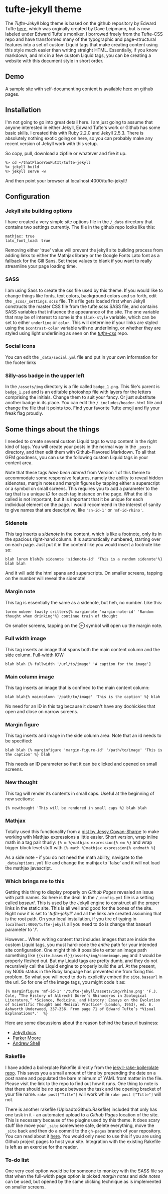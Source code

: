# tufte-jekyll theme

The *Tufte-Jekyll* blog theme is based on the github repository by Edward Tufte [here](https://github.com/edwardtufte/tufte-css), which was orginally created by Dave Leipmann, but is now labeled under Edward Tufte's moniker. I borrowed freely from the Tufte-CSS repo and have transformed many of the typographic and page-structural features into a set of custom Liquid tags that make creating content using this style much easier than writing straight HTML. Essentially, if you know markdown, and mix in a few custom Liquid tags, you can be creating a website with this document style in short order.

## Demo

A sample site with self-documenting content is available [here](http://clayh53.github.io/tufte-jekyll/) on github pages.

## Installation

I'm not going to go into great detail here. I am just going to assume that anyone interested in either Jekyll, Edward Tufte's work or Github has some basic skills. I created this with Ruby 2.2.0 and Jekyll 2.5.3. There is absolutely nothing exotic going on here, so you can probably make any recent version of Jekyll work with this setup.

So copy, pull, download a zipfile or whatever and fire it up. 

```
%> cd ~/thatPlaceYouPutIt/tufte-jekyll
%> jekyll build
%> jekyll serve -w
```

And then point your browser at localhost:4000/tufte-jekyll/

## Configuration

### Jekyll site building options

I have created a very simple site options file in the ```/_data``` directory that contains two settings currently. The file in the github repo looks like this:
```
mathjax: true
lato_font_load: true
```
Removing either 'true' value will prevent the jekyll site building process from adding links to either the Mathjax library or the Google Fonts Lato font as a fallback for the Gill Sans. Set these values to blank if you want to really streamline your page loading time.

### SASS

I am using Sass to create the css file used by this theme. If you would like to change things like fonts, text colors, background colors and so forth, edit the ```_scss/_settings.scss``` file. This file gets loaded first when Jekyll constructs the master CSS file from the tufte.scss SASS file, and contains SASS variables that influence the appearance of the site. The one variable that may be of interest to some is the ```$link-style``` variable, which can be set to either ```underline``` or ```color```. This will determine if your links are styled using the ```$contrast-color``` variable with no underlining, or whether they are styled using light underlining as seen on the [*tufte-css*](https://github.com/edwardtufte/tufte-css) repo.  


### Social icons

You can edit the ```_data/social.yml``` file and put in your own information for the footer links

### Silly-ass badge in the upper left

In the ```/assets/img``` directory is a file called ```badge_1.png```. This file's parent is ```badge_1.psd``` and is an editable photoshop file with layers for the letters comprising the initials. Change them to suit your fancy. Or just substitute another badge in its place. You can edit the ```/_includes/header.html``` file and change the file that it points too. Find your favorite Tufte emoji and fly your freak flag proudly.



## Some things about the things

I needed to create several custom Liquid tags to wrap content in the right kind of tags. You will create your posts in the normal way in the ```_posts``` directory, and then edit them with Github-Flavored Markdown. To all that GFM goodness, you can use the following custom Liquid tags in your content area. 

Note that these tags *have been altered* from Version 1 of this theme to accommodate some responsive features, namely the ability to reveal hidden sidenotes, margin notes and margin figures by tapping either a superscript or a symbol on small screens. This requires you to add a parameter to the tag that is a unique *ID* for each tag instance on the page. What the id is called is not important, but it is important that it be unique for each individual element on the page. I would recommend in the interest of sanity to give names that are descriptive, like ```'sn-id-1'``` or ```'mf-id-rhino'```.

### Sidenote

This tag inserts a *sidenote* in the content, which is like a footnote, only its in the spacious right-hand column. It is automatically numbered, starting over on each page. Just put it in the content like you would insert a footnote like so:

```
blah lorem blah{% sidenote 'sidenote-id' 'This is a random sidenote'%} blah blah
```
And it will add the html spans and superscripts. On smaller screens, tapping on the number will reveal the sidenote!

### Margin note

This tag is essentially the same as a sidenote, but heh, no number. Like this:

```
lorem nobeer toasty critters{% marginnote 'margin-note-id' 'Random thought when drinking'%} continue train of thought
```
On smaller screens, tapping on the <span>&#8853;</span> symbol will open up the margin note.

### Full width image

This tag inserts an image that spans both the main content column and the side column. Full-width IOW:

```
blah blah {% fullwidth '/url/to/image' 'A caption for the image'}
```

### Main column image

This tag inserts an image that is confined to the main content column:

```
blah blah{% maincolumn '/path/to/image' 'This is the caption' %} blah
```
No need for an ID in this tag because it doesn't have any doohickies that open and close on narrow screens.

### Margin figure

This tag inserts and image in the side column area. Note that an id needs to be specified:

```
blah blah {% marginfigure 'margin-figure-id' '/path/to/image' 'This is the caption' %} blah
```
This needs an ID parameter so that it can be clicked and opened on small screens.

### New thought

This tag will render its contents in small caps. Useful at the beginning of new sections:

```
{% newthought 'This will be rendered in small caps %} blah blah
```
### Mathjax

Totally used this functionality from a [gist by Jessy Cowan-Sharpe](https://gist.github.com/jessykate/834610) to make working with Mathjax expressions a little easier. Short version, wrap inline math in a tag pair thusly: ```{% m %}mathjax expression{% em %}``` and wrap bigger block level stuff with ```{% math %}mathjax expression{% endmath %}```

As a side note - if you do not need the math ability, navigate to the ```_data/options.yml``` file and change the mathjax to 'false' and it will not load the mathjax javascript.

### Which brings me to this

Getting this thing to display properly on *Github Pages* revealed an issue with path names. So here is the deal: In the ```/_config.yml``` file is a setting called *baseurl*. This is used by the Jekyll engine to construct all the proper links in the static site. This is all well and good for the bones of the site. Right now it is set to '*tufte-jekyll*' and all the links are created assuming that is the root path. On your local installation, if you tire of typing in ```localhost:4000/tufte-jekyll``` all you need to do is change that baseurl parameter to '/'.

However... When writing content that includes images that are inside the custom Liquid tags, you must hard-code the *entire* path for your intended site configuration. One might think it possible to enter an image path something like ```{{site.baseurl}}/assets/img/someimage.png``` and it would be properly fleshed out. But my Liquid tags are pretty dumb, and they do not recursively call the Liquid engine to properly build the url. At the present, my N00b status in the Ruby language has prevented me from fixing this problem. So what you will need to do is explicitly embed the ```site.baseurl``` in the url. So for one of the image tags, you might code it as:

```
{% marginfigure 'mf-id-1' '/tufte-jekyll/assets/img/rhino.png' 'F.J. Cole, “The History of Albrecht Dürer’s Rhinoceros in Zoological Literature,” *Science, Medicine, and History: Essays on the Evolution of Scientific Thought and Medical Practice* (London, 1953), ed. E. Ashworth Underwood, 337-356. From page 71 of Edward Tufte’s *Visual Explanations*.'  %}
```

Here are some discussions about the reason behind the baseurl business:

* [Jekyll docs](http://jekyllrb.com/docs/configuration/)
* [Parker Moore](http://blog.parkermoore.de/2014/04/27/clearing-up-confusion-around-baseurl/)
* [Andrew Shell](http://blog.andrewshell.org/understanding-baseurl/)

### Rakefile

I have added a boilerplate Rakefile directly from the [jekyll-rake-boilerplate repo](https://github.com/gummesson/jekyll-rake-boilerplate). This saves you a small amount of time by prepending the date on a post name and populated the bare minimum of YAML front matter in the file. Please visit the link to the repo to find out how it runs. One thing to note is that there should be *no* space between the task and the opening bracket of your file name. ```rake post["Title"]``` will work while ```rake post ["Title"]``` will not. 

There is another rakefile (UploadtoGithub.Rakefile) included that only has one task in it - an automated upload to a *Github Pages* location of the site. This is necessary because of the plugins used by this theme. It does scary stuff like move your ```_site``` somewhere safe, delete everything, move the ```_site``` back and then do a commit to the ```gh-pages``` branch of your repository. You can read about it [here](http://blog.nitrous.io/2013/08/30/using-jekyll-plugins-on-github-pages.html). You would only need to use this if you are using Github project pages to host your site. Integration with the existing Rakefile is left as an exercise for the reader.

### To-do list

One very cool option would be for someone to monkey with the SASS file so that when the full-width page option is picked *margin notes* and *side notes* can be used, but opened by the same clicking technique as is implemented on smaller screens.



